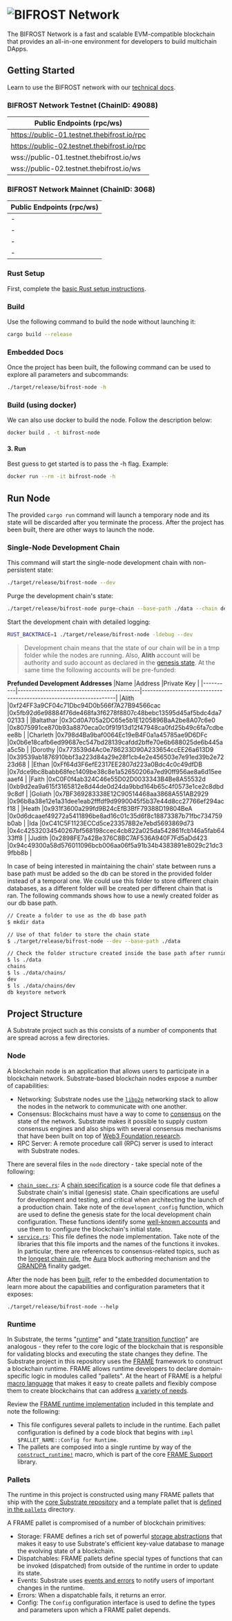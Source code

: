 # ![BIFROST Network](media/bifrost_header.jpeg)

The BIFROST Network is a fast and scalable EVM-compatible blockchain that
provides an all-in-one environment for developers to build multichain DApps.

## Getting Started

Learn to use the BIFROST network with our [technical docs](https://docs.thebifrost.io/bifrost-network).

### BIFROST Network Testnet (ChainID: 49088)
|Public Endpoints (rpc/ws)|
|------|
|https://public-01.testnet.thebifrost.io/rpc|
|https://public-02.testnet.thebifrost.io/rpc|
|wss://public-01.testnet.thebifrost.io/ws|
|wss://public-02.testnet.thebifrost.io/ws|

### BIFROST Network Mainnet (ChainID: 3068)
|Public Endpoints (rpc/ws)|
|------|
|-|
|-|
|-|
|-|

### Rust Setup

First, complete the [basic Rust setup instructions](./docs/rust-setup.md).

### Build

Use the following command to build the node
without launching it:

```sh
cargo build --release
```

### Embedded Docs

Once the project has been built, the following command can be used to explore all parameters and
subcommands:

```sh
./target/release/bifrost-node -h
```

### Build (using docker)

We can also use docker to build the node. Follow the description below:

```sh
docker build . -t bifrost-node
```

#### 3. Run

Best guess to get started is to pass the -h flag. Example:

```sh
docker run --rm -it bifrost-node -h
```

## Run Node

The provided `cargo run` command will launch a temporary node and its state will be discarded after
you terminate the process. After the project has been built, there are other ways to launch the
node.

### Single-Node Development Chain

This command will start the single-node development chain with non-persistent state:

```bash
./target/release/bifrost-node --dev
```

Purge the development chain's state:

```bash
./target/release/bifrost-node purge-chain --base-path ./data --chain dev
```

Start the development chain with detailed logging:

```bash
RUST_BACKTRACE=1 ./target/release/bifrost-node -ldebug --dev
```

> Development chain means that the state of our chain will be in a tmp folder while the nodes are
> running. Also, **Alith** account will be authority and sudo account as declared in the
> [genesis state](https://github.com/bifrost-platform/bifrost-node/tree/main/node/dev/src/chain_spec.rs).
> At the same time the following accounts will be pre-funded:

**Prefunded Development Addresses**
|Name      |Address                                     |Private Key                                                         |
|----------|--------------------------------------------|--------------------------------------------------------------------|
|Alith     |0xf24FF3a9CF04c71Dbc94D0b566f7A27B94566cac  |0x5fb92d6e98884f76de468fa3f6278f8807c48bebc13595d45af5bdc4da702133  |
|Baltathar |0x3Cd0A705a2DC65e5b1E1205896BaA2be8A07c6e0  |0x8075991ce870b93a8870eca0c0f91913d12f47948ca0fd25b49c6fa7cdbeee8b  |
|Charleth  |0x798d4Ba9baf0064Ec19eB4F0a1a45785ae9D6DFc  |0x0b6e18cafb6ed99687ec547bd28139cafdd2bffe70e6b688025de6b445aa5c5b  |
|Dorothy   |0x773539d4Ac0e786233D90A233654ccEE26a613D9  |0x39539ab1876910bbf3a223d84a29e28f1cb4e2e456503e7e91ed39b2e7223d68  |
|Ethan     |0xFf64d3F6efE2317EE2807d223a0Bdc4c0c49dfDB  |0x7dce9bc8babb68fec1409be38c8e1a52650206a7ed90ff956ae8a6d15eeaaef4  |
|Faith     |0xC0F0f4ab324C46e55D02D0033343B4Be8A55532d  |0xb9d2ea9a615f3165812e8d44de0d24da9bbd164b65c4f0573e1ce2c8dbd9c8df  |
|Goliath   |0x7BF369283338E12C90514468aa3868A551AB2929  |0x96b8a38e12e1a31dee1eab2fffdf9d9990045f5b37e44d8cc27766ef294acf18  |
|Heath     |0x931f3600a299fd9B24cEfB3BfF79388D19804BeA  |0x0d6dcaaef49272a5411896be8ad16c01c35d6f8c18873387b71fbc734759b0ab  |
|Ida       |0xC41C5F1123ECCd5ce233578B2e7ebd5693869d73  |0x4c42532034540267bf568198ccec4cb822a025da542861fcb146a5fab6433ff8  |
|Judith    |0x2898FE7a42Be376C8BC7AF536A940F7Fd5aDd423  |0x94c49300a58d576011096bcb006aa06f5a91b34b4383891e8029c21dc39fbb8b  |

In case of being interested in maintaining the chain' state between runs a base path must be added
so the db can be stored in the provided folder instead of a temporal one. We could use this folder
to store different chain databases, as a different folder will be created per different chain that
is ran. The following commands shows how to use a newly created folder as our db base path.

```bash
// Create a folder to use as the db base path
$ mkdir data

// Use of that folder to store the chain state
$ ./target/release/bifrost-node --dev --base-path ./data

// Check the folder structure created inside the base path after running the chain
$ ls ./data
chains
$ ls ./data/chains/
dev
$ ls ./data/chains/dev
db keystore network
```

## Project Structure

A Substrate project such as this consists of a number of components that are spread across a few
directories.

### Node

A blockchain node is an application that allows users to participate in a blockchain network.
Substrate-based blockchain nodes expose a number of capabilities:

- Networking: Substrate nodes use the [`libp2p`](https://libp2p.io/) networking stack to allow the
  nodes in the network to communicate with one another.
- Consensus: Blockchains must have a way to come to
  [consensus](https://docs.substrate.io/main-docs/fundamentals/consensus/) on the state of the
  network. Substrate makes it possible to supply custom consensus engines and also ships with
  several consensus mechanisms that have been built on top of
  [Web3 Foundation research](https://research.web3.foundation/en/latest/polkadot/NPoS/index.html).
- RPC Server: A remote procedure call (RPC) server is used to interact with Substrate nodes.

There are several files in the `node` directory - take special note of the following:

- [`chain_spec.rs`](./node/src/chain_spec.rs): A
  [chain specification](https://docs.substrate.io/main-docs/build/chain-spec/) is a
  source code file that defines a Substrate chain's initial (genesis) state. Chain specifications
  are useful for development and testing, and critical when architecting the launch of a
  production chain. Take note of the `development_config` function, which
  are used to define the genesis state for the local development chain configuration. These
  functions identify some
  [well-known accounts](https://docs.substrate.io/main-docs/fundamentals/accounts-addresses-keys/)
  and use them to configure the blockchain's initial state.
- [`service.rs`](./node/src/service.rs): This file defines the node implementation. Take note of
  the libraries that this file imports and the names of the functions it invokes. In particular,
  there are references to consensus-related topics, such as the
  [longest chain rule](https://docs.substrate.io/main-docs/fundamentals/consensus/#fork-choice-rules),
  the [Aura](https://docs.substrate.io/reference/glossary/#authority-round-aura) block authoring
  mechanism and the
  [GRANDPA](https://docs.substrate.io/reference/glossary/#grandpa) finality
  gadget.

After the node has been [built](#build), refer to the embedded documentation to learn more about the
capabilities and configuration parameters that it exposes:

```shell
./target/release/bifrost-node --help
```

### Runtime

In Substrate, the terms
"[runtime](https://docs.substrate.io/main-docs/fundamentals/runtime-intro/)" and
"[state transition function](https://docs.substrate.io/main-docs/fundamentals/state-transitions-and-storage/)"
are analogous - they refer to the core logic of the blockchain that is responsible for validating
blocks and executing the state changes they define. The Substrate project in this repository uses
the [FRAME](https://docs.substrate.io/reference/frame-pallets/) framework to construct a
blockchain runtime. FRAME allows runtime developers to declare domain-specific logic in modules
called "pallets". At the heart of FRAME is a helpful
[macro language](https://docs.substrate.io/reference/frame-macros/) that makes it easy to
create pallets and flexibly compose them to create blockchains that can address
[a variety of needs](https://www.substrate.io/substrate-users/).

Review the [FRAME runtime implementation](./runtime/src/lib.rs) included in this template and note
the following:

- This file configures several pallets to include in the runtime. Each pallet configuration is
  defined by a code block that begins with `impl $PALLET_NAME::Config for Runtime`.
- The pallets are composed into a single runtime by way of the
  [`construct_runtime!`](https://crates.parity.io/frame_support/macro.construct_runtime.html)
  macro, which is part of the core
  [FRAME Support](https://docs.substrate.io/reference/frame-pallets/)
  library.

### Pallets

The runtime in this project is constructed using many FRAME pallets that ship with the
[core Substrate repository](https://github.com/paritytech/substrate/tree/master/frame) and a
template pallet that is [defined in the `pallets`](./pallets/template/src/lib.rs) directory.

A FRAME pallet is compromised of a number of blockchain primitives:

- Storage: FRAME defines a rich set of powerful
  [storage abstractions](https://docs.substrate.io/main-docs/build/runtime-storage/) that makes
  it easy to use Substrate's efficient key-value database to manage the evolving state of a
  blockchain.
- Dispatchables: FRAME pallets define special types of functions that can be invoked (dispatched)
  from outside of the runtime in order to update its state.
- Events: Substrate uses [events and errors](https://docs.substrate.io/main-docs/build/events-errors/)
  to notify users of important changes in the runtime.
- Errors: When a dispatchable fails, it returns an error.
- Config: The `Config` configuration interface is used to define the types and parameters upon
  which a FRAME pallet depends.
